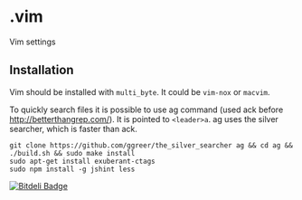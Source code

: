 .vim
====

Vim settings

## Installation

Vim should be installed with `multi_byte`. It could be `vim-nox` or `macvim`.

To quickly search files it is possible to use ag command
(used ack before http://betterthangrep.com/). It is pointed to `<leader>a`.
ag uses the silver searcher, which is faster than ack.

    git clone https://github.com/ggreer/the_silver_searcher ag && cd ag && ./build.sh && sudo make install
    sudo apt-get install exuberant-ctags
    sudo npm install -g jshint less


[![Bitdeli Badge](https://d2weczhvl823v0.cloudfront.net/pavlov99/.vim/trend.png)](https://bitdeli.com/free "Bitdeli Badge")

